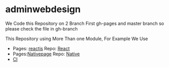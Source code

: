 # adminwebdesign

We Code this Repository on 2 Branch First gh-pages and master branch so please check the file in gh-branch

This Repository using More Than one Module, For Example We Use

<ul>
<li>Pages: <a href='https://pencarinafkah.github.io/adminwebdesign/reactjs/'>reactjs</a> Repo: <a href='https://github.com/pencarinafkah/adminwebdesign/tree/gh-pages/reactjs'>React</a></li>
  <li> Pages:<a href='https://pencarinafkah.github.io/adminwebdesign/nativeweb/'>Nativepage</a> Repo: <a href='https://github.com/pencarinafkah/adminwebdesign/tree/gh-pages/nativeweb'>Native</a></li>
  <li><a href='https://github.com/pencarinafkah/adminwebdesign/tree/gh-pages/CI'>CI</a></li>
</ul>

